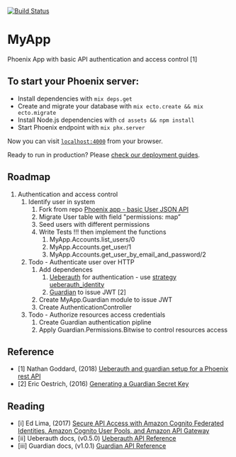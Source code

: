 [![Build Status](https://travis-ci.org/supersubwoofer/phoenix_basic_api_auth.svg?branch=master)](https://travis-ci.org/supersubwoofer/phoenix_basic_api_auth)

# MyApp

Phoenix App with basic API authentication and access control [1]

## To start your Phoenix server:

  * Install dependencies with `mix deps.get`
  * Create and migrate your database with `mix ecto.create && mix ecto.migrate`
  * Install Node.js dependencies with `cd assets && npm install`
  * Start Phoenix endpoint with `mix phx.server`

Now you can visit [`localhost:4000`](http://localhost:4000) from your browser.

Ready to run in production? Please [check our deployment guides](http://www.phoenixframework.org/docs/deployment).

## Roadmap

1. Authentication and access control
    1. Identify user in system
        1. Fork from repo [Phoenix app - basic User JSON API](https://github.com/supersubwoofer/phoenix_basic_json_api)
        2. Migrate User table with field "permissions: map”
        3. Seed users with different permissions
        4. Write Tests !!! then implement the functions
            1. MyApp.Accounts.list_users/0
            2. MyApp.Accounts.get_user/1
            3. MyApp.Accounts.get_user_by_email_and_password/2
    2. Todo - Authenticate user over HTTP
        1. Add dependences
            1. [Ueberauth](https://github.com/ueberauth/ueberauth) for authentication - use [strategy](https://github.com/ueberauth/ueberauth/wiki/List-of-Strategies) [ueberauth_identity](https://github.com/ueberauth/ueberauth_identity)
            2. [Guardian](https://github.com/ueberauth/guardian) to issue JWT [2]
        2. Create MyApp.Guardian module to issue JWT
        3. Create AuthenticationController
    3. Todo - Authorize resources access credentials
        1. Create Guardian authentication pipline
        2. Apply Guardian.Permissions.Bitwise to control resources access

## Reference

* [1] Nathan Goddard, (2018) [Ueberauth and guardian setup for a Phoenix rest API](http://blog.nathansplace.co.uk/2018/ueberauth-and-guardian)
* [2] Eric Oestrich, (2016) [Generating a Guardian Secret Key](https://blog.oestrich.org/2016/12/elixir-guardian-secret-key/)

## Reading

* [i] Ed Lima, (2017) [Secure API Access with Amazon Cognito Federated Identities, Amazon Cognito User Pools, and Amazon API Gateway](https://aws.amazon.com/blogs/compute/secure-api-access-with-amazon-cognito-federated-identities-amazon-cognito-user-pools-and-amazon-api-gateway/)
* [ii] Ueberauth docs, (v0.5.0) [Ueberauth API Reference](https://hexdocs.pm/ueberauth/api-reference.html)
* [iii] Guardian docs, (v1.0.1) [Guardian API Reference](https://hexdocs.pm/guardian/api-reference.html)